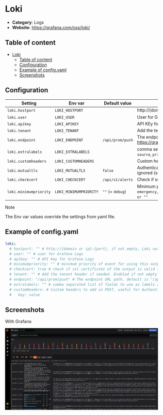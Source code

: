 # Loki


- **Category**: Logs
- **Website**: https://grafana.com/oss/loki/

## Table of content

- [Loki](#loki)
  - [Table of content](#table-of-content)
  - [Configuration](#configuration)
  - [Example of config.yaml](#example-of-configyaml)
  - [Screenshots](#screenshots)

## Configuration

| Setting                | Env var                | Default value     | Description                                                                                                                         |
| ---------------------- | ---------------------- | ----------------- | ----------------------------------------------------------------------------------------------------------------------------------- |
| `loki.hostport`        | `LOKI_HOSTPORT`        |                   | http://{domain or ip}:{port}, if not empty, Loki output is **enabled**                                                              |
| `loki.user`            | `LOKI_USER`            |                   | User for Grafana Logs                                                                                                               |
| `loki.apikey`          | `LOKI_APIKEY`          |                   | API KEy for Grafana Logs                                                                                                            |
| `loki.tenant`          | `LOKI_TENANT`          |                   | Add the tenant header if needed                                                                                                     |
| `loki.endpoint`        | `LOKI_ENDPOINT`        | `/api/prom/push ` | The endpoint URL path, more info : https://grafana.com/docs/loki/latest/api/#post-apiprompush                                       |
| `loki.extralabels`     | `LOKI_EXTRALABELS`     |                   | comma separated list of fields to use as labels additionally to `rule`, `source`, `priority`, `tags` and `custom_fields`            |
| `loki.customheaders`   | `LOKI_CUSTOMHEADERS`   |                   | Custom headers to add in POST, useful for Authentication                                                                            |
| `loki.mutualtls`       | `LOKI_MUTUALTLS`       | `false`           | Authenticate to the output with TLS, if true, checkcert flag will be ignored (server cert will always be checked)                   |
| `loki.checkcert`       | `LOKI_CHECKCERT`       | `/api/v1/alerts`  | Check if ssl certificate of the output is valid                                                                                     | `mattermost.minimumpriority` | `MATTERMOST_MINIMUMPRIORITY` | `""` (= `debug`)                                                                                    | Minimum priority of event for using this output, order is `emergency,alert,critical,error,warning,notice,informational,debug or ""`
| `loki.minimumpriority` | `LOKI_MINIMUMPRIORITY` | `""` (= `debug`)  | Minimum priority of event for using this output, order is `emergency,alert,critical,error,warning,notice,informational,debug or ""` |


> [!NOTE]
The Env var values override the settings from yaml file.

## Example of config.yaml

```yaml
loki:
  # hostport: "" # http://{domain or ip}:{port}, if not empty, Loki output is enabled
  # user: "" # user for Grafana Logs
  # apikey: "" # API Key for Grafana Logs
  # minimumpriority: "" # minimum priority of event for using this output, order is emergency|alert|critical|error|warning|notice|informational|debug or "" (default)
  # checkcert: true # check if ssl certificate of the output is valid (default: true)
  # tenant: "" # Add the tenant header if needed. Enabled if not empty
  # endpoint: "/api/prom/push" # The endpoint URL path, default is "/api/prom/push" more info : https://grafana.com/docs/loki/latest/api/#post-apiprompush
  # extralabels: "" # comma separated list of fields to use as labels additionally to rule, source, priority, tags and custom_fields
  # customHeaders: # Custom headers to add in POST, useful for Authentication
  #   key: value
```

## Screenshots

With Grafana

![loki example](images/loki.png)